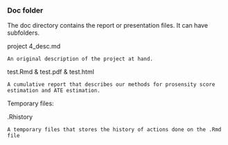 ### Doc folder

The doc directory contains the report or presentation files. It can have subfolders.  

project 4_desc.md
	
	An original description of the project at hand. 

test.Rmd & test.pdf & test.html

	A cumulative report that describes our methods for prosensity score estimation and ATE estimation. 

Temporary files: 

.Rhistory

	A temporary files that stores the history of actions done on the .Rmd file

